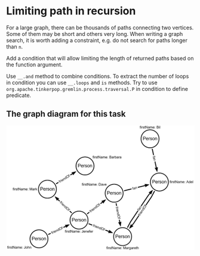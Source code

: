 # Limiting path in recursion

For a large graph, there can be thousands of paths connecting two vertices.
Some of them may be short and others very long.
When writing a graph search, it is worth adding a constraint, e.g. do not search for paths longer than `n`.

Add a condition that will allow limiting the length of returned paths based on the function argument.

Use `__.and` method to combine conditions.
To extract the number of loops in condition you can use `__.loops` and `is` methods.
Try to use `org.apache.tinkerpop.gremlin.process.traversal.P` in condition to define predicate.

## The graph diagram for this task
![Data graph](../resources/dataGraph.png)
